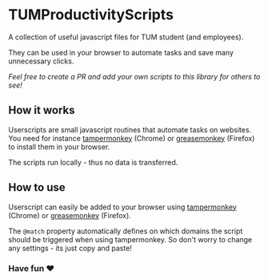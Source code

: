 # TUMProductivityScripts
A collection of useful javascript files for TUM student (and employees). 

They can be used in your browser to automate tasks and save many unnecessary clicks.

*Feel free to create a PR and add your own scripts to this library for others to see!*

## How it works
Userscripts are small javascript routines that automate tasks on websites. You need for instance [tampermonkey](https://chrome.google.com/webstore/detail/tampermonkey/dhdgffkkebhmkfjojejmpbldmpobfkfo?hl=de) (Chrome) or [greasemonkey](https://addons.mozilla.org/de/firefox/addon/greasemonkey/) (Firefox) to install them in your browser.

The scripts run locally - thus no data is transferred.

## How to use
Userscript can easily be added to your browser using [tampermonkey](https://chrome.google.com/webstore/detail/tampermonkey/dhdgffkkebhmkfjojejmpbldmpobfkfo?hl=de) (Chrome) or [greasemonkey](https://addons.mozilla.org/de/firefox/addon/greasemonkey/) (Firefox).

The `@match` property automatically defines on which domains the script should be triggered when using tampermonkey. So don't worry to change any settings - its just copy and paste!

### Have fun ❤️
